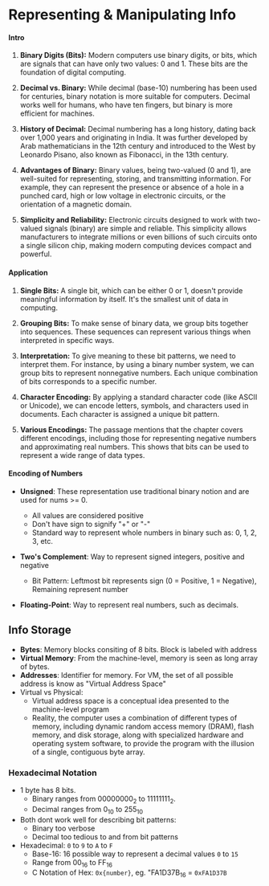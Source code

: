 # Representing & Manipulating Info
#### Intro
1. **Binary Digits (Bits):** Modern computers use binary digits, or bits, which are signals that can have only two values: 0 and 1. These bits are the foundation of digital computing.

2. **Decimal vs. Binary:** While decimal (base-10) numbering has been used for centuries, binary notation is more suitable for computers. Decimal works well for humans, who have ten fingers, but binary is more efficient for machines.

3. **History of Decimal:** Decimal numbering has a long history, dating back over 1,000 years and originating in India. It was further developed by Arab mathematicians in the 12th century and introduced to the West by Leonardo Pisano, also known as Fibonacci, in the 13th century.

4. **Advantages of Binary:** Binary values, being two-valued (0 and 1), are well-suited for representing, storing, and transmitting information. For example, they can represent the presence or absence of a hole in a punched card, high or low voltage in electronic circuits, or the orientation of a magnetic domain.

5. **Simplicity and Reliability:** Electronic circuits designed to work with two-valued signals (binary) are simple and reliable. This simplicity allows manufacturers to integrate millions or even billions of such circuits onto a single silicon chip, making modern computing devices compact and powerful.

#### Application

1. **Single Bits:** A single bit, which can be either 0 or 1, doesn't provide meaningful information by itself. It's the smallest unit of data in computing.

2. **Grouping Bits:** To make sense of binary data, we group bits together into sequences. These sequences can represent various things when interpreted in specific ways.

3. **Interpretation:** To give meaning to these bit patterns, we need to interpret them. For instance, by using a binary number system, we can group bits to represent nonnegative numbers. Each unique combination of bits corresponds to a specific number.

4. **Character Encoding:** By applying a standard character code (like ASCII or Unicode), we can encode letters, symbols, and characters used in documents. Each character is assigned a unique bit pattern.

5. **Various Encodings:** The passage mentions that the chapter covers different encodings, including those for representing negative numbers and approximating real numbers. This shows that bits can be used to represent a wide range of data types.

#### Encoding of Numbers
- **Unsigned**: These representation use traditional binary notion and are used for nums >= 0.
    - All values are considered positive
    - Don't have sign to signify "+" or "-"
    - Standard way to represent whole numbers in binary such as: 0, 1, 2, 3, etc.

- **Two's Complement**: Way to represent signed integers, positive and negative
    - Bit Pattern: Leftmost bit represents sign (0 = Positive, 1 = Negative), Remaining represent number
- **Floating-Point**: Way to represent real numbers, such as decimals.

## Info Storage
- **Bytes**: Memory blocks consiting of 8 bits. Block is labeled with address
- **Virtual Memory**: From the machine-level, memory is seen as long array of bytes.
- **Addresses**: Identifier for memory. For VM, the set of all possible address is know as "Virtual Address Space"
- Virtual vs Physical: 
    - Virtual address space is a conceptual idea presented to the machine-level program
    - Reality, the computer uses a combination of different types of memory, including dynamic random access memory (DRAM), flash memory, and disk storage, along with specialized hardware and operating system software, to provide the program with the illusion of a single, contiguous byte array.

### Hexadecimal Notation
- 1 byte has 8 bits. 
    - Binary ranges from 00000000<sub>2</sub> to 11111111<sub>2</sub>. 
    - Decimal ranges from 0<sub>10</sub> to 255<sub>10</sub>
- Both dont work well for describing bit patterns:
    - Binary too verbose
    - Decimal too tedious to and from bit patterns
- Hexadecimal: `0` to `9` to `A` to `F`
    - Base-16: 16 possible way to represent a decimal values `0` to `15`
    - Range from 00<sub>16</sub> to FF<sub>16</sub>
    - C Notation of Hex: `0x{number}`, eg.  "FA1D37B<sub>16</sub> = `0xFA1D37B`



